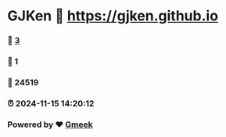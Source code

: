 # GJKen :link: https://gjken.github.io 
### :page_facing_up: [3](https://gjken.github.io/tag.html) 
### :speech_balloon: 1 
### :hibiscus: 24519 
### :alarm_clock: 2024-11-15 14:20:12 
### Powered by :heart: [Gmeek](https://github.com/Meekdai/Gmeek)
